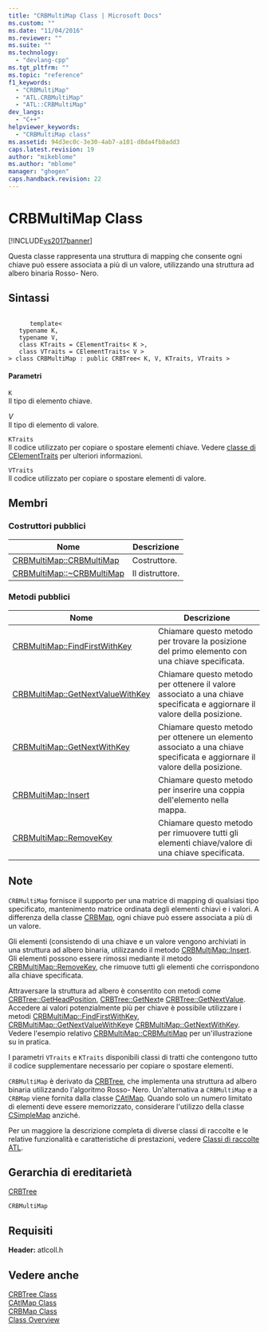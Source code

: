 ```yaml
---
title: "CRBMultiMap Class | Microsoft Docs"
ms.custom: ""
ms.date: "11/04/2016"
ms.reviewer: ""
ms.suite: ""
ms.technology: 
  - "devlang-cpp"
ms.tgt_pltfrm: ""
ms.topic: "reference"
f1_keywords: 
  - "CRBMultiMap"
  - "ATL.CRBMultiMap"
  - "ATL::CRBMultiMap"
dev_langs: 
  - "C++"
helpviewer_keywords: 
  - "CRBMultiMap class"
ms.assetid: 94d3ec0c-3e30-4ab7-a101-d8da4fb8add3
caps.latest.revision: 19
author: "mikeblome"
ms.author: "mblome"
manager: "ghogen"
caps.handback.revision: 22
---
```

# CRBMultiMap Class
[!INCLUDE[vs2017banner](../../assembler/inline/includes/vs2017banner.md)]

Questa classe rappresenta una struttura di mapping che consente ogni chiave può essere associata a più di un valore, utilizzando una struttura ad albero binaria Rosso\- Nero.  
  
## Sintassi  
  
```  
  
      template<  
   typename K,  
   typename V,  
   class KTraits = CElementTraits< K >,  
   class VTraits = CElementTraits< V >  
> class CRBMultiMap : public CRBTree< K, V, KTraits, VTraits >  
```  
  
#### Parametri  
 `K`  
 Il tipo di elemento chiave.  
  
 *V*  
 Il tipo di elemento di valore.  
  
 `KTraits`  
 Il codice utilizzato per copiare o spostare elementi chiave.  Vedere [classe di CElementTraits](../../atl/reference/celementtraits-class.md) per ulteriori informazioni.  
  
 `VTraits`  
 Il codice utilizzato per copiare o spostare elementi di valore.  
  
## Membri  
  
### Costruttori pubblici  
  
|Nome|Descrizione|  
|----------|-----------------|  
|[CRBMultiMap::CRBMultiMap](../Topic/CRBMultiMap::CRBMultiMap.md)|Costruttore.|  
|[CRBMultiMap::~CRBMultiMap](../Topic/CRBMultiMap::~CRBMultiMap.md)|Il distruttore.|  
  
### Metodi pubblici  
  
|Nome|Descrizione|  
|----------|-----------------|  
|[CRBMultiMap::FindFirstWithKey](../Topic/CRBMultiMap::FindFirstWithKey.md)|Chiamare questo metodo per trovare la posizione del primo elemento con una chiave specificata.|  
|[CRBMultiMap::GetNextValueWithKey](../Topic/CRBMultiMap::GetNextValueWithKey.md)|Chiamare questo metodo per ottenere il valore associato a una chiave specificata e aggiornare il valore della posizione.|  
|[CRBMultiMap::GetNextWithKey](../Topic/CRBMultiMap::GetNextWithKey.md)|Chiamare questo metodo per ottenere un elemento associato a una chiave specificata e aggiornare il valore della posizione.|  
|[CRBMultiMap::Insert](../Topic/CRBMultiMap::Insert.md)|Chiamare questo metodo per inserire una coppia dell'elemento nella mappa.|  
|[CRBMultiMap::RemoveKey](../Topic/CRBMultiMap::RemoveKey.md)|Chiamare questo metodo per rimuovere tutti gli elementi chiave\/valore di una chiave specificata.|  
  
## Note  
 `CRBMultiMap` fornisce il supporto per una matrice di mapping di qualsiasi tipo specificato, mantenimento matrice ordinata degli elementi chiavi e i valori.  A differenza della classe [CRBMap](../../atl/reference/crbmap-class.md), ogni chiave può essere associata a più di un valore.  
  
 Gli elementi \(consistendo di una chiave e un valore vengono archiviati in una struttura ad albero binaria, utilizzando il metodo [CRBMultiMap::Insert](../Topic/CRBMultiMap::Insert.md).  Gli elementi possono essere rimossi mediante il metodo [CRBMultiMap::RemoveKey](../Topic/CRBMultiMap::RemoveKey.md), che rimuove tutti gli elementi che corrispondono alla chiave specificata.  
  
 Attraversare la struttura ad albero è consentito con metodi come [CRBTree::GetHeadPosition](../Topic/CRBTree::GetHeadPosition.md), [CRBTree::GetNext](../Topic/CRBTree::GetNext.md)e [CRBTree::GetNextValue](../Topic/CRBTree::GetNextValue.md).  Accedere ai valori potenzialmente più per chiave è possibile utilizzare i metodi [CRBMultiMap::FindFirstWithKey](../Topic/CRBMultiMap::FindFirstWithKey.md), [CRBMultiMap::GetNextValueWithKey](../Topic/CRBMultiMap::GetNextValueWithKey.md)e [CRBMultiMap::GetNextWithKey](../Topic/CRBMultiMap::GetNextWithKey.md).  Vedere l'esempio relativo [CRBMultiMap::CRBMultiMap](../Topic/CRBMultiMap::CRBMultiMap.md) per un'illustrazione su in pratica.  
  
 I parametri `VTraits` e `KTraits` disponibili classi di tratti che contengono tutto il codice supplementare necessario per copiare o spostare elementi.  
  
 `CRBMultiMap` è derivato da [CRBTree](../../atl/reference/crbtree-class.md), che implementa una struttura ad albero binaria utilizzando l'algoritmo Rosso\- Nero.  Un'alternativa a `CRBMultiMap` e a `CRBMap` viene fornita dalla classe [CAtlMap](../../atl/reference/catlmap-class.md).  Quando solo un numero limitato di elementi deve essere memorizzato, considerare l'utilizzo della classe [CSimpleMap](../../atl/reference/csimplemap-class.md) anziché.  
  
 Per un maggiore la descrizione completa di diverse classi di raccolte e le relative funzionalità e caratteristiche di prestazioni, vedere [Classi di raccolte ATL](../../atl/atl-collection-classes.md).  
  
## Gerarchia di ereditarietà  
 [CRBTree](../../atl/reference/crbtree-class.md)  
  
 `CRBMultiMap`  
  
## Requisiti  
 **Header:** atlcoll.h  
  
## Vedere anche  
 [CRBTree Class](../../atl/reference/crbtree-class.md)   
 [CAtlMap Class](../../atl/reference/catlmap-class.md)   
 [CRBMap Class](../../atl/reference/crbmap-class.md)   
 [Class Overview](../../atl/atl-class-overview.md)